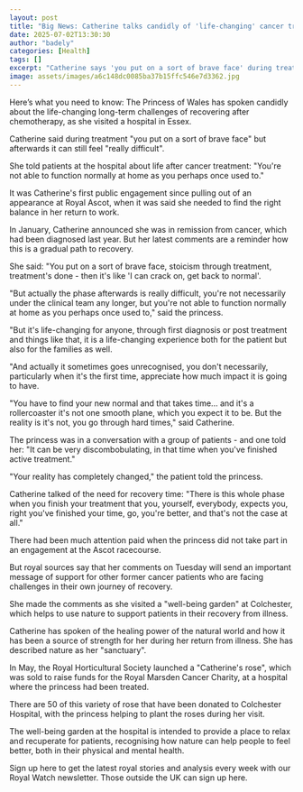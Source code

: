 ```yaml
---
layout: post
title: "Big News: Catherine talks candidly of 'life-changing' cancer treatment"
date: 2025-07-02T13:30:30
author: "badely"
categories: [Health]
tags: []
excerpt: "Catherine says 'you put on a sort of brave face' during treatment but afterwards it can also feel 'really difficult'."
image: assets/images/a6c148dc0085ba37b15ffc546e7d3362.jpg
---
```


Here’s what you need to know: The Princess of Wales has spoken candidly about the life-changing long-term challenges of recovering after chemotherapy, as she visited a hospital in Essex.

Catherine said during treatment "you put on a sort of brave face" but afterwards it can still feel "really difficult".

She told patients at the hospital about life after cancer treatment: "You're not able to function normally at home as you perhaps once used to."

It was Catherine's first public engagement since pulling out of an appearance at Royal Ascot, when it was said she needed to find the right balance in her return to work.

In January, Catherine announced she was in remission from cancer, which had been diagnosed last year. But her latest comments are a reminder how this is a gradual path to recovery.

She said: "You put on a sort of brave face, stoicism through treatment, treatment's done - then it's like 'I can crack on, get back to normal'.

"But actually the phase afterwards is really difficult, you're not necessarily under the clinical team any longer, but you're not able to function normally at home as you perhaps once used to," said the princess.

"But it's life-changing for anyone, through first diagnosis or post treatment and things like that, it is a life-changing experience both for the patient but also for the families as well. 

"And actually it sometimes goes unrecognised, you don't necessarily, particularly when it's the first time, appreciate how much impact it is going to have. 

"You have to find your new normal and that takes time... and it's a rollercoaster it's not one smooth plane, which you expect it to be. But the reality is it's not, you go through hard times," said Catherine.

The princess was in a conversation with a group of patients - and one told her: "It can be very discombobulating, in that time when you've finished active treatment."

"Your reality has completely changed," the patient told the princess.

Catherine talked of the need for recovery time: "There is this whole phase when you finish your treatment that you, yourself, everybody, expects you, right you've finished your time, go, you're better, and that's not the case at all."

There had been much attention paid when the princess did not take part in an engagement at the Ascot racecourse.

But royal sources say that her comments on Tuesday will send an important message of support for other former cancer patients who are facing challenges in their own journey of recovery.

She made the comments as she visited a "well-being garden" at Colchester, which helps to use nature to support patients in their recovery from illness.

Catherine has spoken of the healing power of the natural world and how it has been a source of strength for her during her return from illness. She has described nature as her "sanctuary".

In May, the Royal Horticultural Society launched a "Catherine's rose", which was sold to raise funds for the Royal Marsden Cancer Charity, at a hospital where the princess had been treated.

There are 50 of this variety of rose that have been donated to Colchester Hospital, with the princess helping to plant the roses during her visit.

The well-being garden at the hospital is intended to provide a place to relax and recuperate for patients, recognising how nature can help people to feel better, both in their physical and mental health.

Sign up here to get the latest royal stories and analysis every week with our Royal Watch newsletter. Those outside the UK can sign up here.


